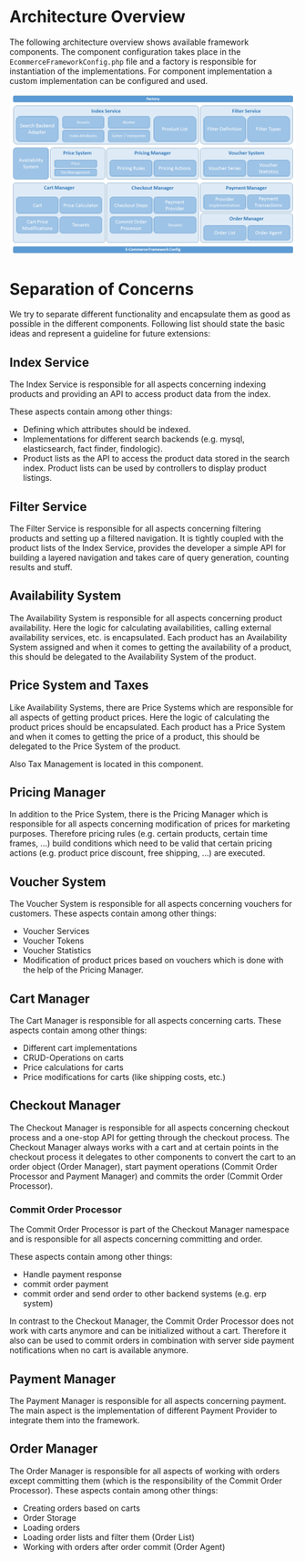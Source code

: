 # Architecture Overview

The following architecture overview shows available framework components. The component configuration takes place in 
the `EcommerceFrameworkConfig.php` file and a factory is responsible for instantiation of the implementations. 
For component implementation a custom implementation can be configured and used. 

![bigpicture](../img/ecommerce-architecture.png)

# Separation of Concerns
We try to separate different functionality and encapsulate them as good as possible in the different components. 
Following list should state the basic ideas and represent a guideline for future extensions: 

## Index Service
The Index Service is responsible for all aspects concerning indexing products and providing an API to access product 
data from the index. 

These aspects contain among other things: 
* Defining which attributes should be indexed.
* Implementations for different search backends (e.g. mysql, elasticsearch, fact finder, findologic).
* Product lists as the API to access the product data stored in the search index. Product lists can be used 
  by controllers to display product listings.


## Filter Service
The Filter Service is responsible for all aspects concerning filtering products and setting up a filtered navigation. 
 It is tightly coupled with the product lists of the Index Service, provides the developer a simple API for building
 a layered navigation and takes care of query generation, counting results and stuff.  


## Availability System
The Availability System is responsible for all aspects concerning product availability. Here the logic for calculating 
availabilities, calling external availability services, etc. is encapsulated. Each product has an Availability System 
assigned and when it comes to getting the availability of a product, this should be delegated to the Availability 
System of the product.  

## Price System and Taxes
Like Availability Systems, there are Price Systems which are responsible for all aspects of getting product prices. 
Here the logic of calculating the product prices should be encapsulated. Each product has a Price System and when it 
comes to getting the price of a product, this should be delegated to the Price System of the product.

Also Tax Management is located in this component. 


## Pricing Manager
In addition to the Price System, there is the Pricing Manager which is responsible for all aspects concerning 
modification of prices for marketing purposes. Therefore pricing rules (e.g. certain products, certain time frames, ...)
build conditions which need to be valid that certain pricing actions (e.g. product price discount, free shipping, ...) 
are executed. 


## Voucher System
The Voucher System is responsible for all aspects concerning vouchers for customers. These aspects contain among 
other things:

* Voucher Services
* Voucher Tokens
* Voucher Statistics
* Modification of product prices based on vouchers which is done with the help of the Pricing Manager. 


## Cart Manager
The Cart Manager is responsible for all aspects concerning carts. These aspects contain among other things:

* Different cart implementations
* CRUD-Operations on carts
* Price calculations for carts 
* Price modifications for carts (like shipping costs, etc.) 


## Checkout Manager
The Checkout Manager is responsible for all aspects concerning checkout process and a one-stop API for getting 
through the checkout process. The Checkout Manager always works with a cart and at certain points in the checkout 
process it delegates to other components to convert the cart to an order object (Order Manager), start payment 
operations (Commit Order Processor and Payment Manager) and commits the order (Commit Order Processor). 

### Commit Order Processor
The Commit Order Processor is part of the Checkout Manager namespace and is responsible for all aspects concerning 
committing and order. 

These aspects contain among other things:
* Handle payment response
* commit order payment
* commit order and send order to other backend systems (e.g. erp system) 

In contrast to the Checkout Manager, the Commit Order Processor does not work with carts anymore and can be 
initialized without a cart. Therefore it also can be used to commit orders in combination with server side payment 
notifications when no cart is available anymore. 


## Payment Manager
The Payment Manager is responsible for all aspects concerning payment. The main aspect is the implementation
of different Payment Provider to integrate them into the framework. 


## Order Manager 
The Order Manager is responsible for all aspects of working with orders except committing them (which is the 
responsibility of the Commit Order Processor). These aspects contain among other things:
* Creating orders based on carts
* Order Storage
* Loading orders 
* Loading order lists and filter them (Order List)
* Working with orders after order commit (Order Agent) 
